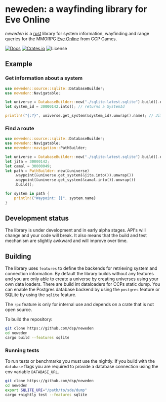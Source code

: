 # neweden: a wayfinding library for Eve Online

*neweden* is a [rust](https://rust-lang.org) library for system information,
wayfinding and range queries for the MMORPG [Eve Online](https://eveonline.com)
from CCP Games.

[![Docs](https://docs.rs/neweden/badge.svg)](https://docs.rs/neweden/)
[![Crates.io](https://img.shields.io/crates/v/neweden.svg)](https://crates.io/crates/neweden)
![License](https://img.shields.io/crates/l/neweden.svg)


## Example

### Get information about a system
```rust
use neweden::source::sqlite::DatabaseBuilder;
use neweden::Navigatable;

let universe = DatabaseBuilder::new("./sqlite-latest.sqlite").build().unwrap();
let system_id = 30000142.into(); // returns a SystemId

println!("{:?}", universe.get_system(&system_id).unwrap().name); // Jita
```

### Find a route
```rust
use neweden::source::sqlite::DatabaseBuilder;
use neweden::Navigatable;
use neweden::navigation::PathBuilder;

let universe = DatabaseBuilder::new("./sqlite-latest.sqlite").build().unwrap();
let jita = 30000142;
let camal = 30000049;
let path = PathBuilder::new(&universe)
    .waypoint(&universe.get_system(&jita.into()).unwrap())
    .waypoint(&universe.get_system(&camal.into()).unwrap())
    .build();

for system in path {
    println!("Waypoint: {}", system.name)
}

```

## Development status
The library is under development and in early alpha stages. API's will change
and your code will break. It also means that the build and test mechanism
are slightly awkward and will improve over time.

## Building
The library uses `features` to define the backends for retrieving system
and connection information. By default the library builds without any features
and you are only able to create a universe by creating universes using your own data loaders.
There are build int dataloaders for CCPs static dump. You can enable the Postgres database backend
by using the `postgres` feature or SQLite by using the `sqlite` feature.

The `rpc` feature is only for internal use and depends on a crate that is not open source.

To build the repository:
```sh
git clone https://github.com/dsp/neweden
cd neweden
cargo build --features sqlite
```

### Running tests
To run tests or benchmarks you must use the nightly. If you build with the
`database` flags you are required to provide a database connection using
the env variable `DATABASE_URL`.

```sh
git clone https://github.com/dsp/neweden
cd neweden
export SQLITE_URI="/path/to/sde/dump"
cargo +nightly test --features sqlite
```
